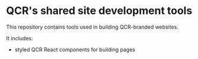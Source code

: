 # QCR's shared site development tools

This repository contains tools used in building QCR-branded websites.

It includes:

- styled QCR React components for building pages
